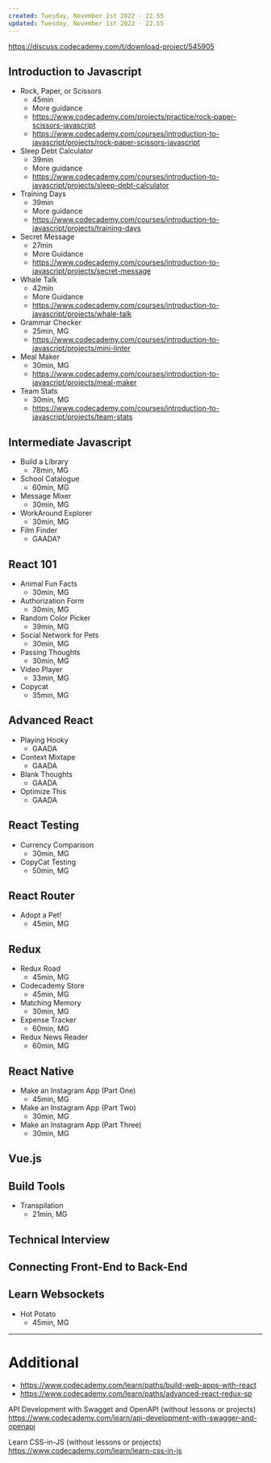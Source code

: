 ```yaml
---
created: Tuesday, November 1st 2022 - 22.55
updated: Tuesday, November 1st 2022 - 22.55
---
```

https://discuss.codecademy.com/t/download-project/545905

Introduction to Javascript
---
- Rock, Paper, or Scissors
	- 45min
	- More guidance
	- https://www.codecademy.com/projects/practice/rock-paper-scissors-javascript
	- https://www.codecademy.com/courses/introduction-to-javascript/projects/rock-paper-scissors-javascript
- Sleep Debt Calculator
	- 39min
	- More guidance
	- https://www.codecademy.com/courses/introduction-to-javascript/projects/sleep-debt-calculator
- Training Days
	- 39min
	- More guidance
	- https://www.codecademy.com/courses/introduction-to-javascript/projects/training-days
- Secret Message
	- 27min
	- More Guidance
	- https://www.codecademy.com/courses/introduction-to-javascript/projects/secret-message
- Whale Talk
	- 42min
	- More Guidance
	- https://www.codecademy.com/courses/introduction-to-javascript/projects/whale-talk
- Grammar Checker
	- 25min, MG
	- https://www.codecademy.com/courses/introduction-to-javascript/projects/mini-linter
- Meal Maker
	- 30min, MG
	- https://www.codecademy.com/courses/introduction-to-javascript/projects/meal-maker
- Team Stats
	- 30min, MG
	- https://www.codecademy.com/courses/introduction-to-javascript/projects/team-stats

Intermediate Javascript
---
- Build a Library
	- 78min, MG
- School Catalogue
	- 60min, MG
- Message Mixer
	- 30min, MG
- WorkAround Explorer
	- 30min, MG
- Film Finder
	- GAADA?

React 101
---
- Animal Fun Facts
	- 30min, MG
- Authorization Form
	- 30min, MG
- Random Color Picker
	- 39min, MG
- Social Network for Pets
	- 30min, MG
- Passing Thoughts
	- 30min, MG
- Video Player
	- 33min, MG
- Copycat
	- 35min, MG

Advanced React
---
- Playing Hooky
	- GAADA
- Context Mixtape
	- GAADA
- Blank Thoughts
	- GAADA
- Optimize This
	- GAADA

React Testing
---
- Currency Comparison
	- 30min, MG
- CopyCat Testing
	- 50min, MG

React Router
---
- Adopt a Pet!
	- 45min, MG

Redux
---
- Redux Road
	- 45min, MG
- Codecademy Store
	- 45min, MG
- Matching Memory
	- 30min, MG
- Expense Tracker
	- 60min, MG
- Redux News Reader
	- 60min, MG

React Native
---
- Make an Instagram App (Part One)
	- 45min, MG
- Make an Instagram App (Part Two)
	- 30min, MG
- Make an Instagram App (Part Three)
	- 30min, MG

Vue.js
---

Build Tools
---
- Transpilation
	- 21min, MG

Technical Interview
---

Connecting Front-End to Back-End
---

Learn Websockets
---
- Hot Potato
	- 45min, MG

---
# Additional 
- https://www.codecademy.com/learn/paths/build-web-apps-with-react
- https://www.codecademy.com/learn/paths/advanced-react-redux-sp

API Development with Swagget and OpenAPI (without lessons or projects)
https://www.codecademy.com/learn/api-development-with-swagger-and-openapi

Learn CSS-in-JS (without lessons or projects)
https://www.codecademy.com/learn/learn-css-in-js

